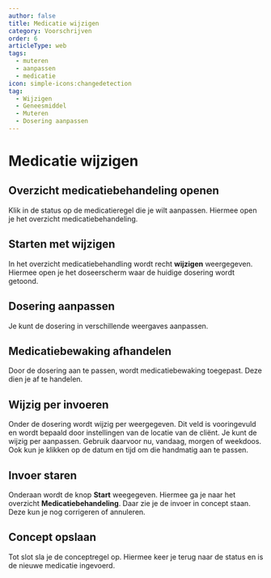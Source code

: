 ```yaml
---
author: false
title: Medicatie wijzigen
category: Voorschrijven
order: 6
articleType: web
tags:
  - muteren
  - aanpassen
  - medicatie
icon: simple-icons:changedetection
tag:
  - Wijzigen
  - Geneesmiddel
  - Muteren
  - Dosering aanpassen
---
```

# Medicatie wijzigen

## Overzicht medicatiebehandeling openen

Klik in de status op de medicatieregel die je wilt aanpassen. Hiermee open je het overzicht medicatiebehandeling.

## Starten met wijzigen

In het overzicht medicatiebehandling wordt recht **wijzigen** weergegeven. Hiermee open je het doseerscherm waar de huidige dosering wordt getoond.

## Dosering aanpassen

Je kunt de dosering in verschillende weergaves aanpassen.

## Medicatiebewaking afhandelen

Door de dosering aan te passen, wordt medicatiebewaking toegepast. Deze dien je af te handelen.

## Wijzig per invoeren

Onder de dosering wordt wijzig per weergegeven. Dit veld is vooringevuld en wordt bepaald door instellingen van de locatie van de cliënt. Je kunt de wijzig per aanpassen. Gebruik daarvoor nu, vandaag, morgen of weekdoos. Ook kun je klikken op de datum en tijd om die handmatig aan te passen.

## Invoer staren

Onderaan wordt de knop **Start** weegegeven. Hiermee ga je naar het overzicht **Medicatiebehandeling**. Daar zie je de invoer in concept staan. Deze kun je nog corrigeren of annuleren.

## Concept opslaan

Tot slot sla je de conceptregel op. Hiermee keer je terug naar de status en is de nieuwe medicatie ingevoerd.